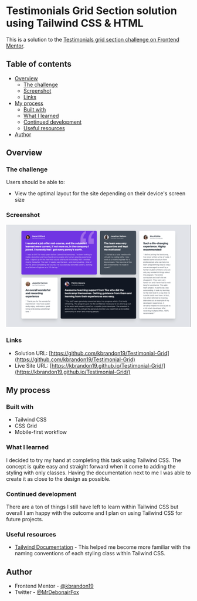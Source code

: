 # Testimonials Grid Section solution using Tailwind CSS & HTML

This is a solution to the [Testimonials grid section challenge on Frontend Mentor](https://www.frontendmentor.io/challenges/testimonials-grid-section-Nnw6J7Un7).

## Table of contents

- [Overview](#overview)
  - [The challenge](#the-challenge)
  - [Screenshot](#screenshot)
  - [Links](#links)
- [My process](#my-process)
  - [Built with](#built-with)
  - [What I learned](#what-i-learned)
  - [Continued development](#continued-development)
  - [Useful resources](#useful-resources)
- [Author](#author)


## Overview

### The challenge

Users should be able to:

- View the optimal layout for the site depending on their device's screen size

### Screenshot

![](./images/screenshot-1440x800.png)


### Links

- Solution URL: [https://github.com/kbrandon19/Testimonial-Grid](https://github.com/kbrandon19/Testimonial-Grid)
- Live Site URL: [https://kbrandon19.github.io/Testimonial-Grid/](https://kbrandon19.github.io/Testimonial-Grid/)

## My process

### Built with


- Tailwind CSS
- CSS Grid
- Mobile-first workflow



### What I learned

I decided to try my hand at completing this task using Tailwind CSS. The concept is quite easy and straight forward when it come to adding the styling with only classes. Having the documentation next to me I was able to create it as close to the design as possible.


### Continued development

There are a ton of things I still have left to learn within Tailwind CSS but overall I am happy with the outcome and I plan on using Tailwind CSS for future projects. 


### Useful resources

- [Tailwind Documentation](https://tailwindcss.com/docs) - This helped me become more familiar with the naming conventions of each styling class within Tailwind CSS.


## Author


- Frontend Mentor - [@kbrandon19](https://www.frontendmentor.io/profile/kbrandon19)
- Twitter - [@MrDebonairFox](https://www.twitter.com/MrDebonairFox)




